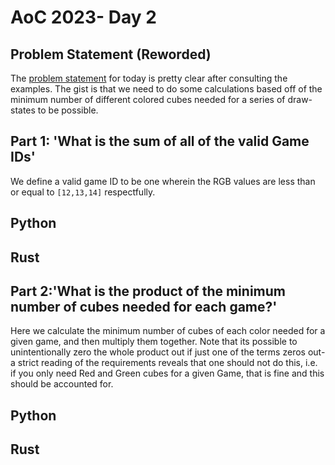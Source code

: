 # AoC 2023- Day 2

## Problem Statement (Reworded)

The [problem statement](https://adventofcode.com/2023/day/2) for today is pretty clear after consulting the examples. The gist is that we need to do some calculations based off of the minimum number of different colored cubes needed for a series of draw-states to be possible.

## Part 1: 'What is the sum of all of the valid Game IDs'

We define a valid game ID to be one wherein the RGB values are less than or equal to `[12,13,14]` respectfully.

## Python

## Rust

## Part 2:'What is the product of the minimum number of cubes needed for each game?'

Here we calculate the minimum number of cubes of each color needed for a given game, and then multiply them together. Note that its possible to unintentionally zero the whole product out if just one of the terms zeros out- a strict reading of the requirements reveals that one should not do this, i.e. if you only need Red and Green cubes for a given Game, that is fine and this should be accounted for.

## Python

## Rust
